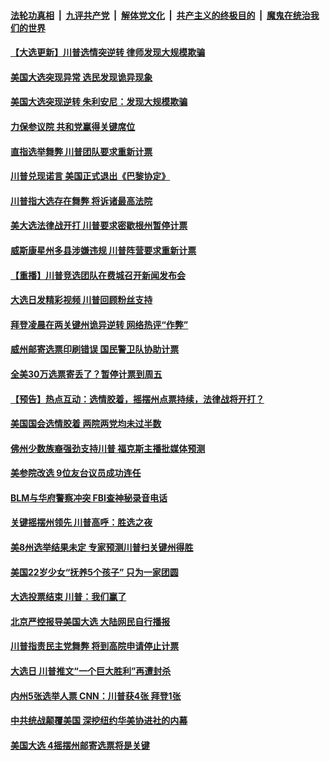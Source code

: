 

####  [法轮功真相](../../../../basic/blob/master/README.md?t=11051102) &nbsp;|&nbsp; [九评共产党](../../../../9ping.md/blob/master/README.md?t=11051102) &nbsp;|&nbsp; [解体党文化](../../../../jtdwh.md/blob/master/README.md?t=11051102)  &nbsp;|&nbsp; [共产主义的终极目的](../../../../gczydzjmd.md/blob/master/README.md?t=11051102) &nbsp;|&nbsp; [魔鬼在统治我们的世界](../../../../mgztzwmdsj.md/blob/master/README.md?t=11051102) 

#### [【大选更新】川普选情突逆转 律师发现大规模欺骗](../pages/prog203/a102977799.md?t=11051102) 

#### [美国大选突现异常 选民发现诡异现象](../pages/prog203/a102979422.md?t=11051102) 

#### [美国大选突现逆转 朱利安尼：发现大规模欺骗](../pages/prog203/a102979411.md?t=11051102) 

#### [力保参议院 共和党赢得关键席位](../pages/prog203/a102979321.md?t=11051102) 

#### [直指选举舞弊 川普团队要求重新计票](../pages/prog203/a102979336.md?t=11051102) 

#### [川普兑现诺言 美国正式退出《巴黎协定》](../pages/prog203/a102979232.md?t=11051102) 

#### [川普指大选存在舞弊 将诉诸最高法院](../pages/prog203/a102979302.md?t=11051102) 

#### [美大选法律战开打 川普要求密歇根州暂停计票](../pages/prog203/a102979273.md?t=11051102) 

#### [威斯康星州多县涉嫌违规 川普阵营要求重新计票](../pages/prog203/a102979263.md?t=11051102) 

#### [【重播】川普竞选团队在费城召开新闻发布会](../pages/prog203/a102979270.md?t=11051102) 

#### [大选日发精彩视频 川普回顾粉丝支持](../pages/prog203/a102979039.md?t=11051102) 

#### [拜登凌晨在两关键州诡异逆转 网络热评“作弊”](../pages/prog203/a102979198.md?t=11051102) 

#### [威州邮寄选票印刷错误 国民警卫队协助计票](../pages/prog203/a102979036.md?t=11051102) 

#### [全美30万选票寄丢了？暂停计票到周五](../pages/prog203/a102979146.md?t=11051102) 

#### [【预告】热点互动：选情胶着，摇摆州点票持续，法律战将开打？](../pages/prog203/a102979130.md?t=11051102) 

#### [美国国会选情胶着 两院两党均未过半数](../pages/prog203/a102979126.md?t=11051102) 

#### [佛州少数族裔强劲支持川普 福克斯主播批媒体预测](../pages/prog203/a102978612.md?t=11051102) 

#### [美参院改选 9位友台议员成功连任](../pages/prog203/a102979087.md?t=11051102) 

#### [BLM与华府警察冲突 FBI查神秘录音电话](../pages/prog203/a102979064.md?t=11051102) 

#### [关键摇摆州领先 川普高呼：胜选之夜](../pages/prog203/a102979059.md?t=11051102) 

#### [美8州选举结果未定 专家预测川普扫关键州得胜](../pages/prog203/a102979056.md?t=11051102) 

#### [美国22岁少女“抚养5个孩子” 只为一家团圆](../pages/prog203/a102978891.md?t=11051102) 

#### [大选投票结束 川普：我们赢了](../pages/prog203/a102978969.md?t=11051102) 

#### [北京严控报导美国大选 大陆网民自行播报](../pages/prog203/a102978910.md?t=11051102) 

#### [川普指责民主党舞弊 将到高院申请停止计票](../pages/prog203/a102978898.md?t=11051102) 

#### [大选日 川普推文“一个巨大胜利”再遭封杀](../pages/prog203/a102978856.md?t=11051102) 

#### [内州5张选举人票 CNN：川普获4张 拜登1张](../pages/prog203/a102978818.md?t=11051102) 


#### [中共统战颠覆美国 深挖纽约华美协进社的内幕](../pages/prog203/a102978736.md?t=11051102) 

#### [美国大选 4摇摆州邮寄选票将是关键](../pages/prog203/a102978720.md?t=11051102) 

